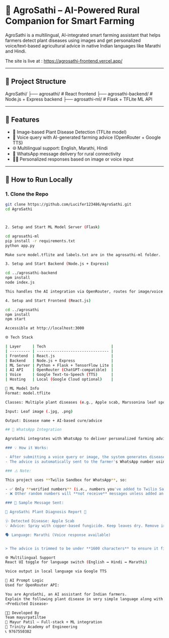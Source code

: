 # 🌾 AgroSathi – AI-Powered Rural Companion for Smart Farming

AgroSathi is a multilingual, AI-integrated smart farming assistant that helps farmers detect plant diseases using images and get personalized voice/text-based agricultural advice in native Indian languages like Marathi and Hindi.

The site is live at : https://agrosathi-frontend.vercel.app/

---

## 📁 Project Structure

AgroSathi/
├── agrosathi/ # React frontend
├── agrosathi-backend/ # Node.js + Express backend
├── agrosathi-ml/ # Flask + TFLite ML API


---

## 🧠 Features

- 📸 Image-based Plant Disease Detection (TFLite model)
- 🎤 Voice query with AI-generated farming advice (OpenRouter + Google TTS)
- 🌐 Multilingual support: English, Marathi, Hindi
- 🔗 WhatsApp message delivery for rural connectivity
- 🧑‍🌾 Personalized responses based on image or voice input

---

## 🚀 How to Run Locally

### 1. Clone the Repo

```bash
git clone https://github.com/Lucifer123486/AgroSathi.git
cd AgroSathi



2. Setup and Start ML Model Server (Flask)

cd agrosathi-ml
pip install -r requirements.txt
python app.py

Make sure model.tflite and labels.txt are in the agrosathi-ml folder.

3. Setup and Start Backend (Node.js + Express)

cd ../agrosathi-backend
npm install
node index.js

This handles the AI integration via OpenRouter, routes for image/voice analysis, and WhatsApp message generation.

4. Setup and Start Frontend (React.js)

cd ../agrosathi
npm install
npm start

Accessible at http://localhost:3000

🌐 Tech Stack

| Layer     | Tech                             |
| --------- | -------------------------------- |
| Frontend  | React.js                         |
| Backend   | Node.js + Express                |
| ML Server | Python + Flask + TensorFlow Lite |
| AI API    | OpenRouter (ChatGPT-compatible)  |
| Voice     | Google Text-to-Speech (TTS)      |
| Hosting   | Local (Google Cloud optional)    |

🧪 ML Model Info
Format: model.tflite

Classes: Multiple plant diseases (e.g., Apple scab, Marssonina leaf spot, Cedar Apple Rust, etc.)

Input: Leaf image (.jpg, .png)

Output: Disease name + AI-based cure/advice

## 📱 WhatsApp Integration

AgroSathi integrates with WhatsApp to deliver personalized farming advice directly to the farmer's phone.

### 💡 How it Works:

- After submitting a voice query or image, the system generates disease detection + AI-generated advice.
- The advice is automatically sent to the farmer's WhatsApp number using the Twilio API.

### ⚠️ Note:

This project uses **Twilio Sandbox for WhatsApp**, so:

- ✅ Only **verified numbers** (i.e., numbers you've added to Twilio Sandbox) can receive WhatsApp messages.
- ❌ Other random numbers will **not receive** messages unless added and verified via Twilio Console.

### 🔗 Sample Message Sent:

🌾 AgroSathi Plant Diagnosis Report 🌿

🩺 Detected Disease: Apple Scab
💡 Advice: Spray with copper-based fungicide. Keep leaves dry. Remove infected leaves.

🗣️ Language: Marathi (Voice response available)


> The advice is trimmed to be under **1600 characters** to ensure it fits within WhatsApp's message limit.

🌐 Multilingual Support
React UI toggle for language switch (English ↔ Hindi ↔ Marathi)

Voice output in local language via Google TTS

🤖 AI Prompt Logic
Used for OpenRouter API:

You are AgroSathi, an AI assistant for Indian farmers.
Explain the following plant disease in very simple language along with its treatment:
<Predicted Disease>

👨‍💻 Developed By
Team mayurpatiltae
👤 Mayur Patil – Full-stack + ML integration
🏫 Trinity Academy of Engineering
📞 9767550382
